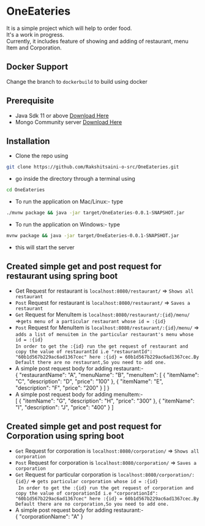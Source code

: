 # OneEateries
It is a simple project which will help to order food.\
It's a work in progress.\
Currently, it includes feature of showing and adding of restaurant, menu Item and Corporation.
## Docker Support
Change the branch to `dockerbuild` to build using docker
## Prerequisite
* Java Sdk 11 or above [Download Here](https://adoptopenjdk.net)
* Mongo Community server [Download Here](https://www.mongodb.com/try/download/community)
## Installation 
* Clone the repo using 
```sh 
git clone https://github.com/Rakshitsaini-o-src/OneEateries.git
```
* go inside the directory through a terminal using 
```sh 
cd OneEateries
```
* To run the application on Mac/Linux:- type 
```sh
./mvnw package && java -jar target/OneEateries-0.0.1-SNAPSHOT.jar
```
* To run the application on Windows:- type 
```sh
mvnw package && java -jar target/OneEateries-0.0.1-SNAPSHOT.jar
```
* this will start the server  

## Created simple get and post request for restaurant using spring boot
  * Get Request for restaurant is `localhost:8080/restaurant/` =>	`Shows all restaurant`
  * `Post` Request for restaurant is `localhost:8080/restaurant/` => `Saves a restaurant`
  * `Get` Request for MenuItem is `localhost:8080/restaurant/:{id}/menu/` =>`gets menu of a particular restaurant whose id = :{id}`
  * `Post` Request for MenuItem is `localhost:8080/restaurant/:{id}/menu/` => `adds a list of menuitem in the particular restaurant's menu whose id = :{id}`\
 `In order to get the :{id} run the get request of restaurant and copy the value of restaurantId i.e "restaurantId": "60b1d567b229ac6ad1367cec" here :{id} = 60b1d567b229ac6ad1367cec.By Default there are no restaurant,So you need to add one.`
  * A simple post request body for adding restaurant:-\
    {
	    "restaurantName": "A",
	    "menuName": "B",
	    "menuItem": [
		    {
			    "itemName": "C",
			    "description": "D",
			    "price": "100"
		    },
		    {
			    "itemName": "E",
			    "description": "F",
			    "price": "200"
		    }
	    ]
    }
 * A simple post request body for adding menuItem:-\
   [
   	{
   		"itemName": "G",
   		"description": "H",
   		"price": "300"
   	},
   	{
   		"itemName": "I",
   		"description": "J",
   		"price": "400"
   	}
   ]
## Created simple get and post request for Corporation using spring boot 
* `Get` Request for corporation is `localhost:8080/corporation/` =>	`Shows all corporation`
* `Post` Request for corporation is `localhost:8080/corporation/` => `Saves a corporation`
* `Get` Request for particular corporation is `localhost:8080/corporation/:{id}/` => `gets particular corporation whose id = :{id}`\
` In order to get the :{id} run the get request of corporation and copy the value of corporationId i.e "corporationId": "60b1d567b229ac6ad1367cec" here :{id} = 60b1d567b229ac6ad1367cec.By Default there are no corporation,So you need to add one.`
* A simple post request body for adding restaurant:-\
  {
  "corporationName": "A"
  }
